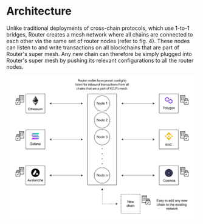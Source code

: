 # Architecture

Unlike traditional deployments of cross-chain protocols, which use 1-to-1 bridges, Router creates a mesh network where all chains are connected to each other via the same set of router nodes (refer to fig. 4). These nodes can listen to and write transactions on all blockchains that are part of Router's super mesh. Any new chain can therefore be simply plugged into Router's super mesh by pushing its relevant configurations to all the router nodes.

![Figure 4: Router's Architecture](<../../.gitbook/assets/router architecture (1)-01.png>)
